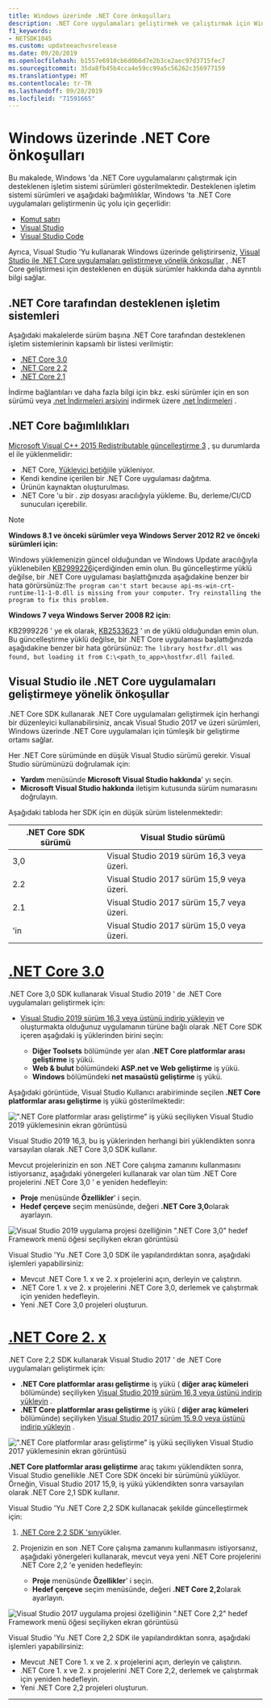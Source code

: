 ```yaml
---
title: Windows üzerinde .NET Core önkoşulları
description: .NET Core uygulamaları geliştirmek ve çalıştırmak için Windows makinenizde hangi bağımlılıklara ihtiyacınız olduğunu öğrenin.
f1_keywords:
- NETSDK1045
ms.custom: updateeachvsrelease
ms.date: 09/20/2019
ms.openlocfilehash: b1557e6910cb6d0b6d7e2b3ce2aec97d3715fec7
ms.sourcegitcommit: 35da8fb45b4cca4e59cc99a5c56262c356977159
ms.translationtype: MT
ms.contentlocale: tr-TR
ms.lasthandoff: 09/28/2019
ms.locfileid: "71591665"
---
```

# <a name="prerequisites-for-net-core-on-windows"></a>Windows üzerinde .NET Core önkoşulları

Bu makalede, Windows 'da .NET Core uygulamalarını çalıştırmak için desteklenen işletim sistemi sürümleri gösterilmektedir. Desteklenen işletim sistemi sürümleri ve aşağıdaki bağımlılıklar, Windows 'ta .NET Core uygulamaları geliştirmenin üç yolu için geçerlidir:

* [Komut satırı](./tutorials/using-with-xplat-cli.md)
* [Visual Studio](https://www.visualstudio.com/downloads/?utm_medium=microsoft&utm_source=docs.microsoft.com&utm_campaign=button+cta&utm_content=download+vs2019)
* [Visual Studio Code](https://code.visualstudio.com/)

Ayrıca, Visual Studio 'Yu kullanarak Windows üzerinde geliştirirseniz, [Visual Studio ile .NET Core uygulamaları geliştirmeye yönelik önkoşullar](#prerequisites-to-develop-net-core-apps-with-visual-studio) , .NET Core geliştirmesi için desteklenen en düşük sürümler hakkında daha ayrıntılı bilgi sağlar.

## <a name="net-core-supported-operating-systems"></a>.NET Core tarafından desteklenen işletim sistemleri

Aşağıdaki makalelerde sürüm başına .NET Core tarafından desteklenen işletim sistemlerinin kapsamlı bir listesi verilmiştir:

* [.NET Core 3.0](https://github.com/dotnet/core/blob/master/release-notes/3.0/3.0-supported-os.md)
* [.NET Core 2,2](https://github.com/dotnet/core/blob/master/release-notes/2.2/2.2-supported-os.md)
* [.NET Core 2,1](https://github.com/dotnet/core/blob/master/release-notes/2.1/2.1-supported-os.md)

İndirme bağlantıları ve daha fazla bilgi için bkz. eski sürümler için en son sürümü veya [.net İndirmeleri arşivini](https://dotnet.microsoft.com/download/archives#dotnet-core) indirmek üzere [.net İndirmeleri](https://dotnet.microsoft.com/download) .

## <a name="net-core-dependencies"></a>.NET Core bağımlılıkları

[Microsoft Visual C++ 2015 Redistributable güncelleştirme 3](https://www.microsoft.com/download/details.aspx?id=52685) , şu durumlarda el ile yüklenmelidir:

* .NET Core, [Yükleyici betiği](./tools/dotnet-install-script.md)ile yükleniyor.
* Kendi kendine içerilen bir .NET Core uygulaması dağıtma.
* Ürünün kaynaktan oluşturulması.
* .NET Core 'u bir *. zip* dosyası aracılığıyla yükleme. Bu, derleme/CI/CD sunucuları içerebilir.

> [!NOTE]
> **Windows 8.1 ve önceki sürümler veya Windows Server 2012 R2 ve önceki sürümleri için:**
>
> Windows yüklemenizin güncel olduğundan ve Windows Update aracılığıyla yüklenebilen [KB2999226](https://support.microsoft.com/help/2999226/update-for-universal-c-runtime-in-windows)içerdiğinden emin olun. Bu güncelleştirme yüklü değilse, bir .NET Core uygulaması başlattığınızda aşağıdakine benzer bir hata görürsünüz:`The program can't start because api-ms-win-crt-runtime-l1-1-0.dll is missing from your computer. Try reinstalling the program to fix this problem.`
>
> **Windows 7 veya Windows Server 2008 R2 için:**
>
> KB2999226 ' ye ek olarak, [KB2533623](https://support.microsoft.com/help/2533623/microsoft-security-advisory-insecure-library-loading-could-allow-remot) ' ın de yüklü olduğundan emin olun. Bu güncelleştirme yüklü değilse, bir .NET Core uygulaması başlattığınızda aşağıdakine benzer bir hata görürsünüz: `The library hostfxr.dll was found, but loading it from C:\<path_to_app>\hostfxr.dll failed`.

## <a name="prerequisites-to-develop-net-core-apps-with-visual-studio"></a>Visual Studio ile .NET Core uygulamaları geliştirmeye yönelik önkoşullar
    
.NET Core SDK kullanarak .NET Core uygulamaları geliştirmek için herhangi bir düzenleyici kullanabilirsiniz, ancak Visual Studio 2017 ve üzeri sürümleri, Windows üzerinde .NET Core uygulamaları için tümleşik bir geliştirme ortamı sağlar.

<a name="vs-mapping"></a>

Her .NET Core sürümünde en düşük Visual Studio sürümü gerekir. Visual Studio sürümünüzü doğrulamak için:

* **Yardım** menüsünde **Microsoft Visual Studio hakkında**' yı seçin.
* **Microsoft Visual Studio hakkında** iletişim kutusunda sürüm numarasını doğrulayın.

Aşağıdaki tabloda her SDK için en düşük sürüm listelenmektedir:

| .NET Core SDK sürümü | Visual Studio sürümü                      |
| --------------------- | ------------------------------------------ |
| 3,0                   | Visual Studio 2019 sürüm 16,3 veya üzeri. |
| 2.2                   | Visual Studio 2017 sürüm 15,9 veya üzeri. |
| 2.1                   | Visual Studio 2017 sürüm 15,7 veya üzeri. |
| 'in                   | Visual Studio 2017 sürüm 15,0 veya üzeri. |

<!-- markdownlint-disable MD025 -->

# <a name="net-core-30tabnetcore30"></a>[.NET Core 3.0](#tab/netcore30)

.NET Core 3,0 SDK kullanarak Visual Studio 2019 ' de .NET Core uygulamaları geliştirmek için:

* [Visual Studio 2019 sürüm 16,3 veya üstünü indirip yükleyin](/visualstudio/install/install-visual-studio) ve oluşturmakta olduğunuz uygulamanın türüne bağlı olarak .NET Core SDK içeren aşağıdaki iş yüklerinden birini seçin:

  * **Diğer Toolsets** bölümünde yer alan **.NET Core platformlar arası geliştirme** iş yükü.
  * **Web & bulut** bölümündeki **ASP.net ve Web geliştirme** iş yükü.
  * **Windows** bölümündeki **net masaüstü geliştirme** iş yükü.

Aşağıdaki görüntüde, Visual Studio Kullanıcı arabiriminde seçilen **.NET Core platformlar arası geliştirme** iş yükü gösterilmektedir:

![".NET Core platformlar arası geliştirme" iş yükü seçiliyken Visual Studio 2019 yüklemesinin ekran görüntüsü](./media/windows-prerequisites/vs-2019-workloads.jpg)

Visual Studio 2019 16,3, bu iş yüklerinden herhangi biri yüklendikten sonra varsayılan olarak .NET Core 3,0 SDK kullanır.

Mevcut projelerinizin en son .NET Core çalışma zamanını kullanmasını istiyorsanız, aşağıdaki yönergeleri kullanarak var olan tüm .NET Core projelerini .NET Core 3,0 ' e yeniden hedefleyin:

* **Proje** menüsünde **Özellikler**' i seçin.
* **Hedef çerçeve** seçim menüsünde, değeri **.NET Core 3,0**olarak ayarlayın.

![Visual Studio 2019 uygulama projesi özelliğinin ".NET Core 3,0" hedef Framework menü öğesi seçiliyken ekran görüntüsü](./media/windows-prerequisites/target-dotnet-core-3-0.jpg)

Visual Studio 'Yu .NET Core 3,0 SDK ile yapılandırdıktan sonra, aşağıdaki işlemleri yapabilirsiniz:

* Mevcut .NET Core 1. x ve 2. x projelerini açın, derleyin ve çalıştırın.
* .NET Core 1. x ve 2. x projelerini .NET Core 3,0, derlemek ve çalıştırmak için yeniden hedefleyin.
* Yeni .NET Core 3,0 projeleri oluşturun.

# <a name="net-core-2xtabnetcore2x"></a>[.NET Core 2. x](#tab/netcore2x)

.NET Core 2,2 SDK kullanarak Visual Studio 2017 ' de .NET Core uygulamaları geliştirmek için:

* **.NET Core platformlar arası geliştirme** iş yükü ( **diğer araç kümeleri** bölümünde) seçiliyken [Visual Studio 2019 sürüm 16,3 veya üstünü indirip yükleyin](/visualstudio/install/install-visual-studio) .
* **.NET Core platformlar arası geliştirme** iş yükü ( **diğer araç kümeleri** bölümünde) seçiliyken [Visual Studio 2017 sürüm 15.9.0 veya üstünü indirip yükleyin](/visualstudio/install/install-visual-studio) .

![".NET Core platformlar arası geliştirme" iş yükü seçiliyken Visual Studio 2017 yüklemesinin ekran görüntüsü](./media/windows-prerequisites/vs-2017-workloads.jpg)

**.NET Core platformlar arası geliştirme** araç takımı yüklendikten sonra, Visual Studio genellikle .NET Core SDK önceki bir sürümünü yüklüyor.
Örneğin, Visual Studio 2017 15,9, iş yükü yüklendikten sonra varsayılan olarak .NET Core 2,1 SDK kullanır.

Visual Studio 'Yu .NET Core 2,2 SDK kullanacak şekilde güncelleştirmek için:

 1. [.NET Core 2,2 SDK 'sını](https://dotnet.microsoft.com/download)yükler.

 1. Projenizin en son .NET Core çalışma zamanını kullanmasını istiyorsanız, aşağıdaki yönergeleri kullanarak, mevcut veya yeni .NET Core projelerini .NET Core 2,2 'e yeniden hedefleyin:

    * **Proje** menüsünde **Özellikler**' i seçin.
    * **Hedef çerçeve** seçim menüsünde, değeri **.NET Core 2,2**olarak ayarlayın.

![Visual Studio 2017 uygulama projesi özelliğinin ".NET Core 2,2" hedef Framework menü öğesi seçiliyken ekran görüntüsü](./media/windows-prerequisites/targeting-dotnet-core.jpg)

Visual Studio 'Yu .NET Core 2,2 SDK ile yapılandırdıktan sonra, aşağıdaki işlemleri yapabilirsiniz:

* Mevcut .NET Core 1. x ve 2. x projelerini açın, derleyin ve çalıştırın.
* .NET Core 1. x ve 2. x projelerini .NET Core 2,2, derlemek ve çalıştırmak için yeniden hedefleyin.
* Yeni .NET Core 2,2 projeleri oluşturun.

---
